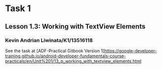 # Task 1
## Lesson 1.3: Working with TextView Elements
### Kevin Andrian Liwinata/K1/13516118

See the task at [ADF-Practical Gitbook Version 1]https://google-developer-training.github.io/android-developer-fundamentals-course-practicals/en/Unit%201/13_p_working_with_textview_elements.html